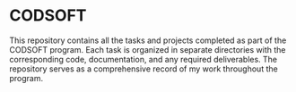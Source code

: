 # CODSOFT
This repository contains all the tasks and projects completed as part of the CODSOFT program. Each task is organized in separate directories with the corresponding code, documentation, and any required deliverables. The repository serves as a comprehensive record of my work throughout the program.
